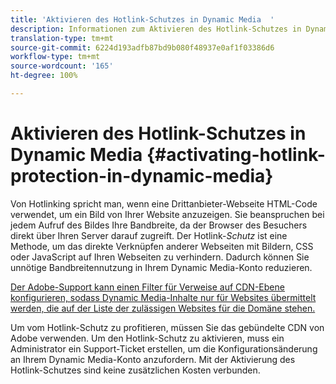 ```yaml
---
title: 'Aktivieren des Hotlink-Schutzes in Dynamic Media  '
description: Informationen zum Aktivieren des Hotlink-Schutzes in Dynamic Media.
translation-type: tm+mt
source-git-commit: 6224d193adfb87bd9b080f48937e0af1f03386d6
workflow-type: tm+mt
source-wordcount: '165'
ht-degree: 100%

---
```



# Aktivieren des Hotlink-Schutzes in Dynamic Media   {#activating-hotlink-protection-in-dynamic-media}

Von Hotlinking spricht man, wenn eine Drittanbieter-Webseite HTML-Code verwendet, um ein Bild von Ihrer Website anzuzeigen. Sie beanspruchen bei jedem Aufruf des Bildes Ihre Bandbreite, da der Browser des Besuchers direkt über Ihren Server darauf zugreift. Der Hotlink-*Schutz* ist eine Methode, um das direkte Verknüpfen anderer Webseiten mit Bildern, CSS oder JavaScript auf Ihren Webseiten zu verhindern. Dadurch können Sie unnötige Bandbreitennutzung in Ihrem Dynamic Media-Konto reduzieren.

[Der Adobe-Support kann einen Filter für Verweise auf CDN-Ebene konfigurieren, sodass Dynamic Media-Inhalte nur für Websites übermittelt werden, die auf der Liste der zulässigen Websites für die Domäne stehen.](https://helpx.adobe.com/de/support.html)

Um vom Hotlink-Schutz zu profitieren, müssen Sie das gebündelte CDN von Adobe verwenden. Um den Hotlink-Schutz zu aktivieren, muss ein Administrator ein Support-Ticket erstellen, um die Konfigurationsänderung an Ihrem Dynamic Media-Konto anzufordern. Mit der Aktivierung des Hotlink-Schutzes sind keine zusätzlichen Kosten verbunden.
